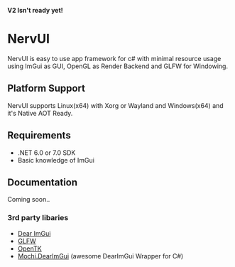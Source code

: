 **V2 Isn't ready yet!**
# NervUI
NervUI is easy to use app framework for c# with minimal resource usage using ImGui as GUI, OpenGL as Render Backend and GLFW for Windowing.
## Platform Support
NervUI supports Linux(x64) with Xorg or Wayland and Windows(x64) and it's Native AOT Ready.
## Requirements
- .NET 6.0 or 7.0 SDK
- Basic knowledge of ImGui
## Documentation
Coming soon..
### 3rd party libaries
- [Dear ImGui](https://github.com/ocornut/imgui)
- [GLFW](https://github.com/glfw/glfw)
- [OpenTK](https://github.com/opentk/opentk)
- [Mochi.DearImGui](https://github.com/MochiLibraries/Mochi.DearImGui) (awesome DearImGui Wrapper for C#)
